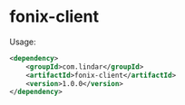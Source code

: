 # fonix-client

Usage: 

```xml
<dependency>
    <groupId>com.lindar</groupId>
    <artifactId>fonix-client</artifactId>
    <version>1.0.0</version>
</dependency>
```
